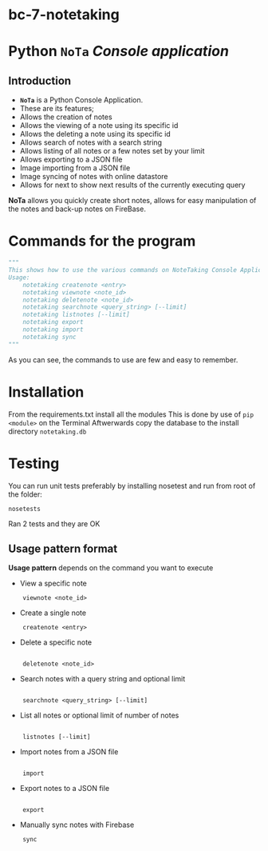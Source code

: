 # bc-7-notetaking
Python ``NoTa`` *Console application* 
======================================================================

## Introduction
*  **`NoTa`** is a Python Console Application.
*  These are its features;
  *  Allows the creation of notes
  *  Allows the viewing of a note using its specific id
  *  Allows the deleting a note using its specific id
  *  Allows search of notes with a search string
  *  Allows listing of all notes or a few notes set by your limit
  *  Allows exporting to a JSON file
  *  Image importing from a JSON file
  *  Image syncing of notes with online datastore
  *  Allows for next to show next results of the currently executing query 

**NoTa** allows you quickly create short notes, allows for easy manipulation of the notes and back-up notes on FireBase.


Commands for the program
======================================================================

```Python
"""
This shows how to use the various commands on NoteTaking Console Application
Usage:
    notetaking createnote <entry>
    notetaking viewnote <note_id>
    notetaking deletenote <note_id>
    notetaking searchnote <query_string> [--limit]
    notetaking listnotes [--limit]
    notetaking export 
    notetaking import 
    notetaking sync 
"""
```
As you can see, the commands to use are few and easy to remember.

Installation
======================================================================
From the requirements.txt install all the modules
This is done by use of `pip <module>` on the Terminal
Aftwerwards copy the database to the install directory `notetaking.db`

Testing
======================================================================

You can run unit tests preferably by installing nosetest and run from root of the folder:

    nosetests
Ran 2 tests and they are OK


Usage pattern format
----------------------------------------------------------------------

**Usage pattern** depends on the command you want to execute

- View a specific note 
```
	viewnote <note_id>
```

- Create a single note 
```
	createnote <entry>
```


- Delete a specific note
``` 

	deletenote <note_id>
```
- Search notes with a query string and optional limit
``` 

	searchnote <query_string> [--limit]
```
- List all notes or optional limit of number of notes
``` 

	listnotes [--limit]
```
- Import notes from a JSON file
``` 

	import 
```
- Export notes to a JSON file
``` 

	export
``` 

- Manually sync notes with Firebase
```
	sync 
```